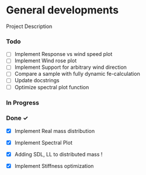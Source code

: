# General developments

Project Description

### Todo

- [ ] Implement Response vs wind speed plot  
- [ ] Implement Wind rose plot  
- [ ] Implement Support for arbitrary wind direction  
- [ ] Compare a sample with fully dynamic fe-calculation  
- [ ] Update docstrings  
- [ ] Optimize spectral plot function  

### In Progress


### Done ✓

- [x] Implement Real mass distribution  
- [x] Implement Spectral Plot  
- [x] Adding SDL, LL to distributed mass !  
- [x] Implement Stiffness optimization  

